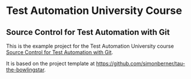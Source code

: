 # Test Automation University Course

## Source Control for Test Automation with Git

This is the example project for the Test Automation University course [Source Control for Test Automation with Git](https://testautomationu.applitools.com/git-tutorial/).

It is based on the project template at https://github.com/simonberner/tau-the-bowlingstar.
